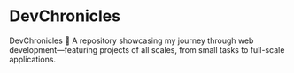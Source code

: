 # DevChronicles
DevChronicles 🚀 A repository showcasing my journey through web development—featuring projects of all scales, from small tasks to full-scale applications.
